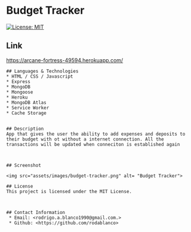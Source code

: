 
# Budget Tracker 
[![License: MIT](https://img.shields.io/badge/License-MIT-yellow.svg)](https://opensource.org/licenses/MIT)
## Link
https://arcane-fortress-49594.herokuapp.com/
```
## Languages & Technologies
* HTML / CSS / Javascript
* Express 
* MongoDB
* Mongoose 
* Heroku 
* MongoDB Atlas
* Service Worker
* Cache Storage


## Description
App that gives the user the ability to add expenses and deposits to their budget with ot without a internet connection. All the transactions will be updated when conneciton is established again



## Screenshot

<img src="assets/images/budget-tracker.png" alt= "Budget Tracker">

## License
This project is licensed under the MIT License.



## Contact Information
 * Email: <rodrigo.a.blanco1990@gmail.com.> 
 * Github: <https://github.com/rodablanco>
